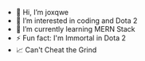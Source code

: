 - 👋 Hi, I’m joxqwe
- 👀 I’m interested in coding and Dota 2
- 🌱 I’m currently learning MERN Stack
- ⚡ Fun fact: I'm Immortal in Dota 2
- 📈 Can't Cheat the Grind

<!---
joxqwe/joxqwe is a ✨ special ✨ repository because its `README.md` (this file) appears on your GitHub profile.
You can click the Preview link to take a look at your changes.
--->
